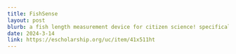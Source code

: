 ```yaml
---
title: FishSense
layout: post
blurb: a fish length measurement device for citizen science! specifically worked on the algorithms behind single-laser depth estimation and some of the processing software
date: 2024-3-14
link: https://escholarship.org/uc/item/41x511ht
---
```

